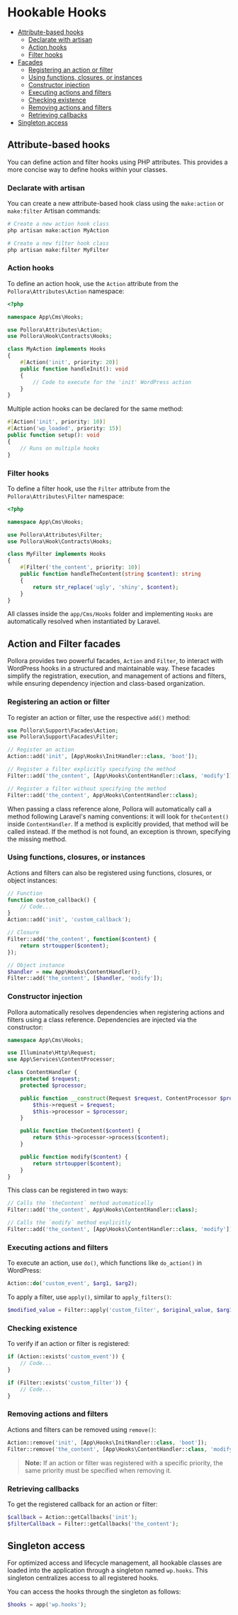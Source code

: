 # Hookable Hooks

- [Attribute-based hooks](#attribute-based-hooks)
  - [Declarate with artisan](#declarate-with-artisan-1)
  - [Action hooks](#action-hooks)
  - [Filter hooks](#filter-hooks)
- [Facades](#action-and-filter-facades)
  - [Registering an action or filter](#registering-an-action-or-filter)
  - [Using functions, closures, or instances](#using-functions-closures-or-instances)
  - [Constructor injection](#constructor-injection)
  - [Executing actions and filters](executing-actions-and-filters)
  - [Checking existence](#checking-existence)
  - [Removing actions and filters](#removing-actions-and-filters)
  - [Retrieving callbacks](#retrieving-callbacks)
- [Singleton access](#singleton-access)

## Attribute-based hooks

You can define action and filter hooks using PHP attributes. This provides a more concise way to define hooks within your classes.

### Declarate with artisan

You can create a new attribute-based hook class using the `make:action` or `make:filter` Artisan commands:

```bash
# Create a new action hook class
php artisan make:action MyAction

# Create a new filter hook class
php artisan make:filter MyFilter
```

### Action hooks

To define an action hook, use the `Action` attribute from the `Pollora\Attributes\Action` namespace:

```php
<?php

namespace App\Cms\Hooks;

use Pollora\Attributes\Action;
use Pollora\Hook\Contracts\Hooks;

class MyAction implements Hooks
{
    #[Action('init', priority: 20)]
    public function handleInit(): void
    {
        // Code to execute for the 'init' WordPress action
    }
}
```

Multiple action hooks can be declared for the same method:

```php
#[Action('init', priority: 10)]
#[Action('wp_loaded', priority: 15)]
public function setup(): void
{
    // Runs on multiple hooks
}
```

### Filter hooks

To define a filter hook, use the `Filter` attribute from the `Pollora\Attributes\Filter` namespace:

```php
<?php

namespace App\Cms\Hooks;

use Pollora\Attributes\Filter;
use Pollora\Hook\Contracts\Hooks;

class MyFilter implements Hooks
{
    #[Filter('the_content', priority: 10)]
    public function handleTheContent(string $content): string
    {
        return str_replace('ugly', 'shiny', $content);
    }
}
```

All classes inside the `app/Cms/Hooks` folder and implementing `Hooks` are automatically resolved when instantiated by Laravel.

## Action and Filter facades

Pollora provides two powerful facades, `Action` and `Filter`, to interact with WordPress hooks in a structured and maintainable way. These facades simplify the registration, execution, and management of actions and filters, while ensuring dependency injection and class-based organization.

### Registering an action or filter

To register an action or filter, use the respective `add()` method:

```php
use Pollora\Support\Facades\Action;
use Pollora\Support\Facades\Filter;

// Register an action
Action::add('init', [App\Hooks\InitHandler::class, 'boot']);

// Register a filter explicitly specifying the method
Filter::add('the_content', [App\Hooks\ContentHandler::class, 'modify']);

// Register a filter without specifying the method
Filter::add('the_content', App\Hooks\ContentHandler::class);
```

When passing a class reference alone, Pollora will automatically call a method following Laravel's naming conventions: it will look for `theContent()` inside `ContentHandler`. If a method is explicitly provided, that method will be called instead. If the method is not found, an exception is thrown, specifying the missing method.

### Using functions, closures, or instances

Actions and filters can also be registered using functions, closures, or object instances:

```php
// Function
function custom_callback() {
    // Code...
}
Action::add('init', 'custom_callback');

// Closure
Filter::add('the_content', function($content) {
    return strtoupper($content);
});

// Object instance
$handler = new App\Hooks\ContentHandler();
Filter::add('the_content', [$handler, 'modify']);
```

### Constructor injection

Pollora automatically resolves dependencies when registering actions and filters using a class reference. Dependencies are injected via the constructor:

```php
namespace App\Cms\Hooks;

use Illuminate\Http\Request;
use App\Services\ContentProcessor;

class ContentHandler {
    protected $request;
    protected $processor;

    public function __construct(Request $request, ContentProcessor $processor) {
        $this->request = $request;
        $this->processor = $processor;
    }

    public function theContent($content) {
        return $this->processor->process($content);
    }

    public function modify($content) {
        return strtoupper($content);
    }
}
```

This class can be registered in two ways:

```php
// Calls the `theContent` method automatically
Filter::add('the_content', App\Hooks\ContentHandler::class);

// Calls the `modify` method explicitly
Filter::add('the_content', [App\Hooks\ContentHandler::class, 'modify']);
```

### Executing actions and filters

To execute an action, use `do()`, which functions like `do_action()` in WordPress:

```php
Action::do('custom_event', $arg1, $arg2);
```

To apply a filter, use `apply()`, similar to `apply_filters()`:

```php
$modified_value = Filter::apply('custom_filter', $original_value, $arg1);
```

### Checking existence

To verify if an action or filter is registered:

```php
if (Action::exists('custom_event')) {
    // Code...
}

if (Filter::exists('custom_filter')) {
    // Code...
}
```

### Removing actions and filters

Actions and filters can be removed using `remove()`:

```php
Action::remove('init', [App\Hooks\InitHandler::class, 'boot']);
Filter::remove('the_content', [App\Hooks\ContentHandler::class, 'modify']);
```

> **Note:** If an action or filter was registered with a specific priority, the same priority must be specified when removing it.

### Retrieving callbacks

To get the registered callback for an action or filter:

```php
$callback = Action::getCallbacks('init');
$filterCallback = Filter::getCallbacks('the_content');
```

## Singleton access

For optimized access and lifecycle management, all hookable classes are loaded into the application through a singleton named `wp.hooks`. This singleton centralizes access to all registered hooks.

You can access the hooks through the singleton as follows:

```php
$hooks = app('wp.hooks');
```
